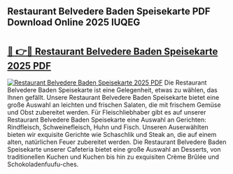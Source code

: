 ## Restaurant Belvedere Baden Speisekarte PDF Download Online 2025 lUQEG

# <h2><a href="http://gcbcugh.nevu.top/?p=Restaurant+Belvedere+Baden+Speisekarte">🔗 👉🔴 Restaurant Belvedere Baden Speisekarte 2025 PDF</a></h2>

[![Restaurant Belvedere Baden Speisekarte 2025 PDF](https://i.imgur.com/dBaPXMq.png)](http://gcbcugh.nevu.top/?p=Restaurant+Belvedere+Baden+Speisekarte)
Die Restaurant Belvedere Baden Speisekarte ist eine Gelegenheit, etwas zu wählen, das Ihnen gefällt. Unsere Restaurant Belvedere Baden Speisekarte bietet eine große Auswahl an leichten und frischen Salaten, die mit frischem Gemüse und Obst zubereitet werden. Für Fleischliebhaber gibt es auf unserer Restaurant Belvedere Baden Speisekarte eine Auswahl an Gerichten: Rindfleisch, Schweinefleisch, Huhn und Fisch. Unseren Auserwählten bieten wir exquisite Gerichte wie Schaschlik und Steak an, die auf einem alten, natürlichen Feuer zubereitet werden. Die Restaurant Belvedere Baden Speisekarte unserer Cafeteria bietet eine große Auswahl an Desserts, von traditionellen Kuchen und Kuchen bis hin zu exquisiten Crème Brûlée und Schokoladenfuufu-ches.
